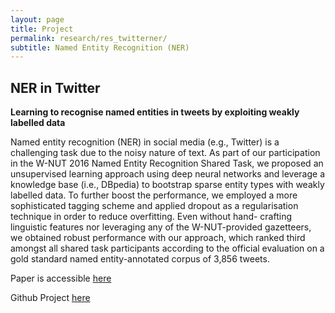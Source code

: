 ```yaml
---
layout: page
title: Project
permalink: research/res_twitterner/
subtitle: Named Entity Recognition (NER)
---
```


## NER in Twitter

**Learning to recognise named entities in tweets by exploiting weakly labelled data**

Named entity recognition (NER) in social media (e.g., Twitter) is a challenging task due to the noisy nature of text. As part of our participation in the W-NUT 2016 Named Entity Recognition Shared Task, we proposed an unsupervised learning approach using deep neural networks and leverage a knowledge base (i.e., DBpedia) to bootstrap sparse entity types with weakly labelled data. To further boost the performance, we employed a more sophisticated tagging scheme and applied dropout as a regularisation technique in order to reduce overfitting. Even without hand- crafting linguistic features nor leveraging any of the W-NUT-provided gazetteers, we obtained robust performance with our approach, which ranked third amongst all shared task participants according to the official evaluation on a gold standard named entity-annotated corpus of 3,856 tweets.

Paper is accessible [here](http://www.aclweb.org/anthology/W/W16/W16-39.pdf#page=165)

Github Project [here](https://github.com/kurtespinosa/ner)